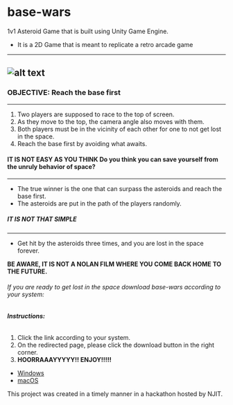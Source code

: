 # base-wars
1v1 Asteroid Game that is built using Unity Game Engine.

* It is a 2D Game that is meant to replicate a retro arcade game
-------------------
![alt text](https://learnlearn.uk/scratch/wp-content/uploads/sites/7/2021/11/Space-race-thumbnail.png)
----------------

### **OBJECTIVE: Reach the base first**
---------------------------------------
1. Two players are supposed to race to the top of screen.
2. As they move to the top, the camera angle also moves with them.
3. Both players must be in the vicinity of each other for one to not get lost in the space.
4. Reach the base first by avoiding what awaits.

#### **IT IS NOT EASY AS YOU THINK** Do you think you can save yourself from the unruly behavior of space?
-----------------
* The true winner is the one that can surpass the asteroids and reach the base first.
* The asteroids are put in the path of the players randomly.

##### **IT IS NOT THAT SIMPLE**
----------------------------------------
* Get hit by the asteroids three times, and you are lost in the space forever.

**BE AWARE, IT IS NOT A NOLAN FILM WHERE YOU COME BACK HOME TO THE FUTURE.**

###### If you are ready to get lost in the space download base-wars according to your system:

###### **Instructions:**
1. Click the link according to your system.
2. On the redirected page, please click the download button in the right corner.
3. **HOORRAAAYYYYY!! ENJOY!!!!!**
   
* <a id="raw-url" href="https://github.com/siudn/base-wars/blob/main/Base%20Wars/Base%20Wars%20Win/Base%20Wars.exe">Windows</a>
* <a id="raw-url" href="https://github.com/siudn/base-wars/blob/main/Base%20Wars/Base%20Wars.app/Contents/MacOS/Base%20Wars">macOS</a>

This project was created in a timely manner in a hackathon hosted by NJIT.
